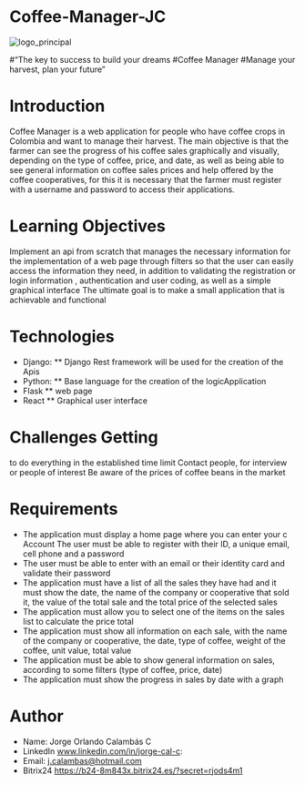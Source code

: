 # Coffee-Manager-JC

![logo_principal](https://i.imgur.com/vRagbNB.png)

#“The key to success to build your dreams 
#Coffee Manager 
#Manage your harvest, plan your future”


# Introduction 
Coffee Manager is a web application for people who have coffee crops in Colombia and want to manage their harvest. The main objective is that the farmer can see the progress of his coffee sales graphically and visually, depending on the type of coffee, price, and date, as well as being able to see general information on coffee sales prices and help offered by the coffee cooperatives, for this it is necessary that the farmer must register with a username and password to access their applications.

# Learning Objectives 
Implement an api from scratch that manages the necessary information for the implementation of a web page through filters so that the user can easily access the information they need, in addition to validating the registration or login information , authentication and user coding, as well as a simple graphical interface 
The ultimate goal is to make a small application that is achievable and functional

# Technologies 
* Django: 
** Django Rest framework will be used for the creation of the Apis 
* Python: 
** Base language for the creation of the logicApplication 
* Flask 
** web page 
* React 
** Graphical user interface 

# Challenges Getting 
to do everything in the established time limit 
Contact people, for interview or people of interest 
Be aware of the prices of coffee beans in the market 


# Requirements 
* The application must display a home page where you can enter your c Account The user must be able to register with their ID, a unique email, cell phone and a password 
* The user must be able to enter with an email or their identity card and validate their password 
* The application must have a list of all the sales they have had and it must show the date, the name of the company or cooperative that sold it, the value of the total sale and the total price of the selected sales 
* The application must allow you to select one of the items on the sales list to calculate the price total 
* The application must show all information on each sale, with the name of the company or cooperative, the date, type of coffee, weight of the coffee, unit value, total value 
* The application must be able to show general information on sales, according to some filters (type of coffee, price, date) 
* The application must show the progress in sales by date with a graph 


# Author 
* Name: Jorge Orlando Calambás C
* LinkedIn  www.linkedin.com/in/jorge-cal-c:
* Email: j.calambas@hotmail.com
* Bitrix24 https://b24-8m843x.bitrix24.es/?secret=rjods4m1

